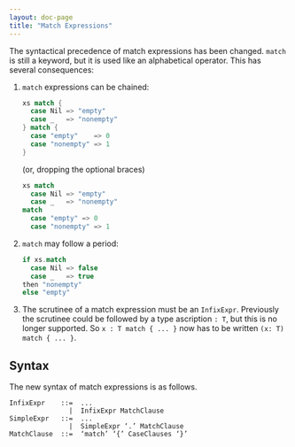 ```yaml
---
layout: doc-page
title: "Match Expressions"
---
```


The syntactical precedence of match expressions has been changed.
`match` is still a keyword, but it is used like an alphabetical operator. This has several consequences:

 1. `match` expressions can be chained:

    ```scala
    xs match {
      case Nil => "empty"
      case _   => "nonempty"
    } match {
      case "empty"    => 0
      case "nonempty" => 1
    }
    ```

    (or, dropping the optional braces)

    ```scala
    xs match
      case Nil => "empty"
      case _   => "nonempty"
    match
      case "empty" => 0
      case "nonempty" => 1
    ```

 2. `match` may follow a period:

     ```scala
     if xs.match
       case Nil => false
       case _   => true
     then "nonempty"
     else "empty"
     ```

 3. The scrutinee of a match expression must be an `InfixExpr`. Previously the scrutinee could be followed by a type ascription `: T`, but this is no longer supported. So `x : T match { ... }` now has to be
 written `(x: T) match { ... }`.

## Syntax

The new syntax of match expressions is as follows.

```ebnf
InfixExpr    ::=  ...
               |  InfixExpr MatchClause
SimpleExpr   ::=  ...
               |  SimpleExpr ‘.’ MatchClause
MatchClause  ::=  ‘match’ ‘{’ CaseClauses ‘}’
```

